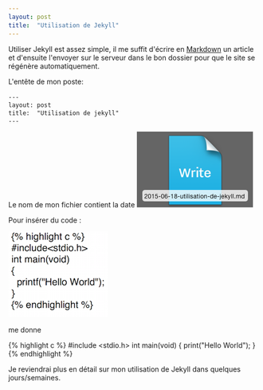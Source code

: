 ```yaml
---
layout: post
title:  "Utilisation de Jekyll"
---
```

Utiliser Jekyll est assez simple, il me suffit d'écrire en [Markdown](http://daringfireball.net/projects/markdown/syntax) un  article et d'ensuite l'envoyer sur le serveur dans le bon dossier pour que le site se régénère automatiquement. 

L'entête de mon poste:
	
	---
	layout: post
	title:  "Utilisation de jekyll"
	---


Le nom de mon fichier contient la date
![Nom du tichier](/assets/images/2015-06/jekyll-post-name.png)

Pour insérer du code :

![Code source](/assets/images/2015-06/code_c_md.png)

me donne

{% highlight c %}
#include <stdio.h>
int main(void)
{
   print("Hello World");
}
{% endhighlight %}

Je reviendrai plus en détail sur mon utilisation de Jekyll dans quelques jours/semaines.